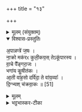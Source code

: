 +++
title = "१३"

+++

<details><summary>मूलम् (संयुक्तम्)</summary>

अ॒पान्नप्त्रे॑ ज॒षो ना॒क्रो मक॑रᳵ कुली॒कय॒स्तेऽकू॑पारस्य वा॒चे पै᳚ङ्गरा॒जो भगा॑य कु॒षीत॑क आ॒ती वा॑ह॒सो दर्वि॑दा॒ ते वा॑य॒व्या॑ दि॒ग्भ्यश्च॑क्रवा॒कः ॥ [51]  
</details>

<details open><summary>विश्वास-प्रस्तुतिः</summary>

अ॒पान्नप्त्रे॑ ज॒षः ।  
ना॒क्रो मक॑रᳵ कुली॒कय॒स् तेऽकू॑पारस्य ।  
वा॒चे पै᳚ङ्गरा॒जः ।  
भगा॑य कु॒षीत॑कः ।  
आ॒ती वा॑ह॒सो दर्वि॑दा॒ ते वा॑य॒व्याः᳚ ।  
दि॒ग्भ्यश् च॑क्रवा॒कः ॥ [51]  
</details>

<details><summary>मूलम्</summary>

अ॒पान्नप्त्रे॑ ज॒षः ।  
ना॒क्रो मक॑रᳵ कुली॒कय॒स् तेऽकू॑पारस्य ।  
वा॒चे पै᳚ङ्गरा॒जः ।  
भगा॑य कु॒षीत॑कः ।  
आ॒ती वा॑ह॒सो दर्वि॑दा॒ ते वा॑य॒व्याः᳚ ।  
दि॒ग्भ्यश् च॑क्रवा॒कः ॥ [51]  
</details>

<details><summary>भट्टभास्कर-टीका</summary>

1अपां नप्त्रे चतुर्थाय और्वायाग्नये जषः अवटुण्डो [जषवत्तुण्डो] मकरः । झषो भाषायाम् । झष हिंसायाम् । पचाद्यच् । नक्रादयः त्रयः अकूपारस्य समुद्रस्य । नक्रः दीर्धतुण्डो ग्राहः । दीर्घपुच्छो मत्स्य इत्येके । मकरः पर्यस्ततुण्डः । कुलीकयः बडुपान्मत्स्यविशेषः नाकावर्तो नाम । वाचे पैङ्गराजः भारद्वाजः रक्ताकारः । समुद्रतरङ्गचारी महापक्षीत्यन्ये । चकोर इत्यपरे । भगाय कुषीतकः समुद्रकाकः । आत्यादयस्त्रयो वायव्याः । पूर्ववत् पुंसः शेषः । आती आतिः चाषः इत्येके । वाहसः मात्रहकः नक्तनायकः (?) धूमालेख इत्यन्ये । दर्विदा दर्वी श्येनात्मा जलपक्षी । द्रुमकुक्कुट इत्यन्ये । दिग्भ्यः चक्रवाकः दिवाविरही ॥

इति पञ्चमे पञ्चमे त्रयोदशोनुवाकः ॥  
</details>
